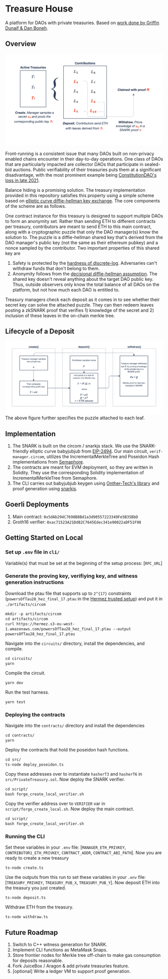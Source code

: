 # Treasure House
A platform for DAOs with private treasuries. Based on [work done by Griffin Dunaif & Dan Boneh](https://hackmd.io/nCASdhqVQNWwMhpTmKpnKQ).

## Overview
![Overview Graphic](diagrams/overview.png)

Front-running is a consistent issue that many DAOs built on non-privacy enabled chains encounter in their day-to-day operations. One class of DAOs that are particularly impacted are collector DAOs that participate in sealed-bid auctions. Public verifiability of their treasuries puts them at a significant disadvantage, with the most prominent example being [ConstitutionDAO's loss in late 2021](https://decrypt.co/86491/constitutiondao-lost-auction-anti-bitcoin-citadel-ceo-ken-griffin). 

Balance hiding is a promising solution. The treasury implementation provided in this repository satisfies this property using a simple scheme based on [elliptic curve diffie-hellman key exchange](https://cryptobook.nakov.com/asymmetric-key-ciphers/ecdh-key-exchange). The core components of the scheme are as follows. 

One contract instance for this treasury is designed to support multiple DAOs to form an anonymity set. Rather than sending ETH to different contracts per treasury, contributors are meant to send ETH to this main contract, along with a cryptographic puzzle that only the DAO manager(s) know the solution to. The puzzle is a diffie-hellman shared key that's derived from the DAO manager's public key (not the same as their ethereum pubkey) and a nonce sampled by the contributor. Two important properties of this shared key are
1. Safety is protected by the [hardness of discrete-log](https://www.doc.ic.ac.uk/~mrh/330tutor/ch06s02.html#:~:text=The%20discrete%20logarithm%20problem%20is,logarithms%20depends%20on%20the%20groups.). Adversaries can't withdraw funds that don't belong to them.
1. Anonymity follows from the [decisional diffie-hellman assumption](https://crypto.stanford.edu/~dabo/pubs/papers/DDH.pdf). The shared key doesn't reveal anything about the target DAO public key. 
Thus, outside observers only know the total balance of all DAOs on the platform, but not how much each DAO is entitled to. 

Treasury managers check each deposit as it comes in to see whether their secret key can solve the attached puzzle. They can then redeem leaves posting a zkSNARK proof that verifies 1) knowledge of the secret and 2) inclusion of these leaves in the on-chain merkle tree. 

## Lifecycle of a Deposit
![ECDH](diagrams/ecdh.png)
The above figure further specifies the puzzle attached to each leaf. 

## Implementation
1. The SNARK is built on the circom / snarkjs stack. We use the SNARK-friendly elliptic curve babyjubjub from [EIP-2494](https://eips.ethereum.org/EIPS/eip-2494). Our main circuit, `verif-manager.circom`, utilizes the IncrementalMerkleTree and Poseidon Hash implementations from [Semaphore](https://semaphore.appliedzkp.org/).
1. The contracts are meant for EVM deployment, so they are written in Solidity. They use the corresponding Solidity implementation of IncrementalMerkleTree from Semaphore. 
1. The CLI carries out babyjubjub keygen using [Onther-Tech's library](https://github.com/Onther-Tech/Babyjubjub-keygen) and proof generation using [snarkjs](https://github.com/iden3/snarkjs).

## Goerli Deployments
1. Main contract: `0x5dAb294C7698B8Bd1a3d90557223349Fe5B35BbD`
1. Groth16 verifier: `0xac71523A21Dd82C7645Edec341e90022aDF51F98`

## Getting Started on Local

### Set up `.env` file in `cli/`
Variable(s) that must be set at the beginning of the setup process: [`RPC_URL`]

### Generate the proving key, verifiying key, and witness generation instructions
Download the ptau file that supports up to `2^{17}` constraints (`powersOfTau28_hez_final_17.ptau` in the [Hermez trusted setup](https://github.com/iden3/snarkjs#7-prepare-phase-2)) and put it in `./artifacts/circom`
```
mkdir -p artifacts/circom
cd artifacts/circom
curl https://hermez.s3-eu-west-1.amazonaws.com/powersOfTau28_hez_final_17.ptau --output powersOfTau28_hez_final_17.ptau
```

Navigate into the `circuits/` directory, install the dependencies, and compile. 
```
cd circuits/
yarn
```
Compile the circuit. 
```
yarn dev
```
Run the test harness. 
```
yarn test
```

### Deploying the contracts
Navigate into the `contracts/` directory and install the dependencies
```
cd contracts/
yarn
```
Deploy the contracts that hold the poseidon hash functions. 
```
cd src/
ts-node deploy_poseidon.ts
```
Copy these addresses over to instantiate `hasherT3` and `hasherT6` in `src/PrivateTreasury.sol`. Now deploy the SNARK verifier. 
```
cd script/
bash forge_create_local_verifier.sh
```
Copy the verifier address over to `VERIFIER` var in `script/forge_create_local.sh`. Now deploy the main contract.
```
cd script/
bash forge_create_local_verifier.sh
```

### Running the CLI
Set these variables in your `.env` file: [`MANAGER_ETH_PRIVKEY`, `CONTRIBUTOR1_ETH_PRIVKEY`, `CONTRACT_ADDR`, `CONTRACT_ABI_PATH`]. Now you are ready to create a new treasury
```
ts-node create.ts
```
Use the outputs from this run to set these variables in your `.env` file: [`TREASURY_PRIVKEY`, `TREASURY_PUB_X`, `TREASURY_PUB_Y`]. Now deposit ETH into the treasury you just created.
```
ts-node deposit.ts
```
Withdraw ETH from the treasury.
```
ts-node withdraw.ts
```

## Future Roadmap
1. Switch to C++ witness generation for SNARK. 
1. Implement CLI functions as MetaMask Snaps.
1. Store frontier nodes for Merkle tree off-chain to make gas consumption for 
   deposits reasonable. 
1. Fork JuiceBox / Aragon & add private treasuries feature. 
1. [optional] Write a ledger VM to support proof generation. 
